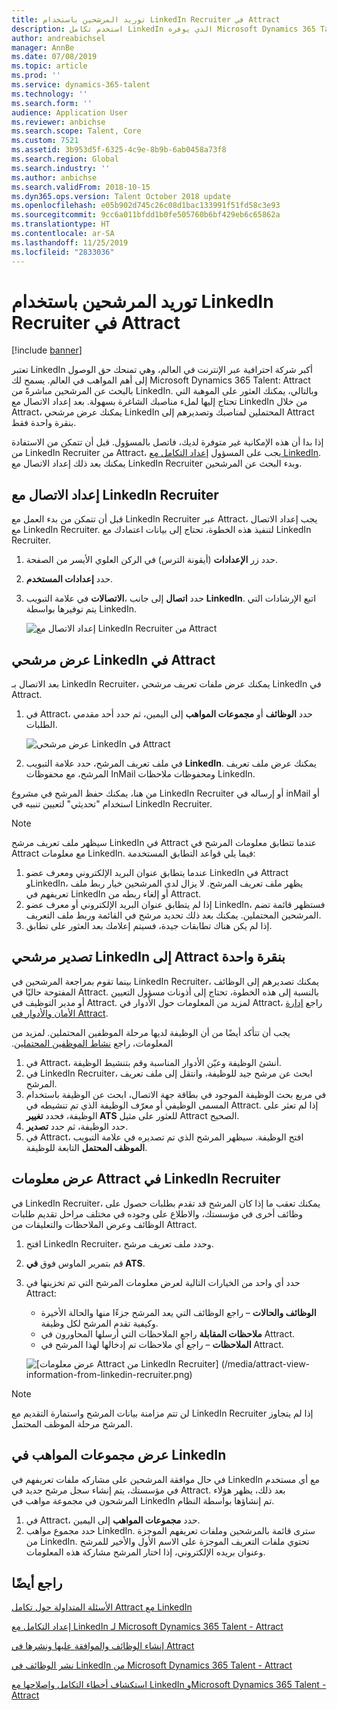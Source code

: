 ```yaml
---
title: توريد المرشحين باستخدام LinkedIn Recruiter في Attract
description: استخدم تكامل LinkedIn الذي يوفره Microsoft Dynamics 365 Talent - Attract للبحث عن المرشحين للوظائف عبر LinkedIn Recruiter.
author: andreabichsel
manager: AnnBe
ms.date: 07/08/2019
ms.topic: article
ms.prod: ''
ms.service: dynamics-365-talent
ms.technology: ''
ms.search.form: ''
audience: Application User
ms.reviewer: anbichse
ms.search.scope: Talent, Core
ms.custom: 7521
ms.assetid: 3b953d5f-6325-4c9e-8b9b-6ab0458a73f8
ms.search.region: Global
ms.search.industry: ''
ms.author: anbichse
ms.search.validFrom: 2018-10-15
ms.dyn365.ops.version: Talent October 2018 update
ms.openlocfilehash: e05b902d745c26c08d1bac133991f51fd58c3e93
ms.sourcegitcommit: 9cc6a011bfdd1b0fe505760b6bf429eb6c65862a
ms.translationtype: HT
ms.contentlocale: ar-SA
ms.lasthandoff: 11/25/2019
ms.locfileid: "2833036"
---
```

# <a name="source-candidates-with-linkedin-recruiter-in-attract"></a>توريد المرشحين باستخدام LinkedIn Recruiter في Attract

[!include [banner](includes/banner.md)]

تعتبر LinkedIn أكبر شركة احترافية عبر الإنترنت في العالم، وهي تمنحك حق الوصول إلى أهم المواهب في العالم.‬ يسمح لك Microsoft Dynamics 365 Talent: Attract بالبحث عن المرشحين مباشرةً من LinkedIn. وبالتالي، يمكنك العثور على الموهبة التي تحتاج إليها لملء مناصبك الشاغرة بسهولة. بعد إعداد الاتصال مع LinkedIn من خلال Attract، يمكنك عرض مرشحي LinkedIn المحتملين لمناصبك وتصديرهم إلى Attract بنقرة واحدة فقط.

إذا بدا أن هذه الإمكانية غير متوفرة لديك، فاتصل بالمسؤول. قبل أن تتمكن من الاستفادة من LinkedIn Recruiter من Attract، يجب على المسؤول [إعداد التكامل مع LinkedIn](./attract-admin-linkedin.md). يمكنك بعد ذلك إعداد الاتصال مع LinkedIn Recruiter وبدء البحث عن المرشحين.

## <a name="set-up-your-connection-with-linkedin-recruiter"></a>إعداد الاتصال مع LinkedIn Recruiter

قبل أن تتمكن من بدء العمل مع LinkedIn Recruiter عبر Attract، يجب إعداد الاتصال مع LinkedIn Recruiter. لتنفيذ هذه الخطوة، تحتاج إلى بيانات اعتمادك مع LinkedIn Recruiter.

1. حدد زر **الإعدادات** (أيقونة الترس) في الركن العلوي الأيسر من الصفحة.
2. حدد **إعدادات المستخدم**.
3. في علامة التبويب‏‎ **الاتصالات‏‎**، حدد **اتصال** إلى جانب **LinkedIn‎**. اتبع الإرشادات التي يتم توفيرها بواسطة LinkedIn.

    ![[إعداد الاتصال مع LinkedIn Recruiter من Attract](./media/attract-set-up-linkedin-recruiter-connection.png)](./media/attract-set-up-linkedin-recruiter-connection.png)

## <a name="view-linkedin-candidates-in-attract"></a>عرض مرشحي LinkedIn في Attract

بعد الاتصال بـ LinkedIn Recruiter، يمكنك عرض ملفات تعريف مرشحي LinkedIn في Attract.

1. في Attract، حدد **الوظائف** أو **مجموعات المواهب** إلى اليمين، ثم حدد أحد مقدمي الطلبات.

    ![[عرض مرشحي LinkedIn في Attract](./media/attract-view-linkedin-candidates.png)](./media/attract-view-linkedin-candidates.png)

2. في ملف تعريف المرشح، حدد علامة التبويب **LinkedIn**. يمكنك عرض ملف تعريف المرشح، مع محفوظات InMail ومحفوظات ملاحظات LinkedIn.

من هنا، يمكنك حفظ المرشح في مشروع LinkedIn Recruiter أو إرساله في inMail أو استخدام "تحديثي" لتعيين تنبيه في LinkedIn Recruiter.

> [!NOTE]
> سيظهر ملف تعريف مرشح LinkedIn في Attract عندما تتطابق معلومات المرشح في Attract مع معلومات LinkedIn. فيما يلي قواعد التطابق المستخدمة:
> 
> 1. عندما يتطابق عنوان البريد الإلكتروني ومعرف عضو LinkedIn في Attract وLinkedIn، يظهر ملف تعريف المرشح. لا يزال لدى المرشحين خيار ربط ملف تعريفهم في LinkedIn أو إلغاء ربطه من Attract.
> 2. إذا لم يتطابق عنوان البريد الإلكتروني أو معرف عضو LinkedIn، فستظهر قائمة تضم المرشحين المحتملين. يمكنك بعد ذلك تحديد مرشح في القائمة وربط ملف التعريف.
> 3. إذا لم يكن هناك تطابقات جيدة، فسيتم إعلامك بعد العثور على تطابق.

## <a name="export-linkedin-candidates-to-attract-with-one-click"></a>تصدير مرشحي LinkedIn إلى Attract بنقرة واحدة

بينما تقوم بمراجعة المرشحين في LinkedIn Recruiter، يمكنك تصديرهم إلى الوظائف المفتوحة حاليًا في Attract. بالنسبة إلى هذه الخطوة، تحتاج إلى أذونات مسؤول التعيين أو مدير التوظيف في Attract. لمزيد من المعلومات حول الأدوار في Attract، راجع [إدارة الأمان والأدوار في Attract‬](https://docs.microsoft.com/dynamics365/unified-operations/talent/security-attract).

يجب أن تتأكد أيضًا من أن الوظيفة لديها مرحلة الموظفين المحتملين. لمزيد من المعلومات، راجع [نشاط الموظفين المحتملين‬‏‫](./activities-attract.md#prospect-activity).

1. في Attract، أنشئ الوظيفة وعيّن الأدوار المناسبة وقم بتنشيط الوظيفة.
2. في LinkedIn Recruiter، ابحث عن مرشح جيد للوظيفة، وانتقل إلى ملف تعريف المرشح.
3. في مربع بحث الوظيفة الموجود في بطاقة جهة الاتصال، ابحث عن الوظيفة باستخدام المسمى الوظيفي أو معرّف الوظيفة الذي تم تنشيطه في Attract. إذا لم تعثر على الوظيفة، فحدد **تغيير ATS‎** للعثور على مثيل Attract الصحيح.
4. حدد الوظيفة، ثم حدد **تصدير**.
5. في Attract، افتح الوظيفة. سيظهر المرشح الذي تم تصديره في علامة التبويب **الموظف المحتمل** التابعة للوظيفة.

## <a name="view-attract-information-in-linkedin-recruiter"></a>عرض معلومات Attract في LinkedIn Recruiter

في LinkedIn Recruiter، يمكنك تعقب ما إذا كان المرشح قد تقدم بطلبات حصول على وظائف أخرى في مؤسستك، والاطلاع على وجوده في مختلف مراحل تقديم طلبات الوظائف وعرض الملاحظات والتعليقات من Attract.

1. افتح LinkedIn Recruiter، وحدد ملف تعريف مرشح.
2. قم بتمرير الماوس فوق **في ATS‎**.
3. حدد أي واحد من الخيارات التالية لعرض معلومات المرشح التي تم تخزينها في Attract:

    - **الوظائف والحالات** – راجع الوظائف التي يعد المرشح جزءًا منها والحالة الأخيرة وكيفية تقدم المرشح لكل وظيفة.
    - **ملاحظات المقابلة** راجع الملاحظات التي أرسلها المحاورون في Attract.
    - **الملاحظات** – راجع أي ملاحظات تم إدخالها لهذا المرشح في Attract.

    ![[عرض معلومات Attract من LinkedIn Recruiter] (/media/attract-view-information-from-linkedin-recruiter.png)](./media/attract-view-information-from-linkedin-recruiter.png)

> [!NOTE]
> لن تتم مزامنة بيانات المرشح واستمارة التقديم مع LinkedIn Recruiter إذا لم يتجاوز المرشح مرحلة الموظف المحتمل.

## <a name="view-linkedin-talent-pools"></a>عرض مجموعات المواهب في LinkedIn

في حال موافقة المرشحين على مشاركه ملفات تعريفهم في LinkedIn مع أي مستخدم في مؤسستك، يتم إنشاء سجل مرشح جديد في Attract. بعد ذلك، يظهر هؤلاء المرشحون في مجموعة مواهب في LinkedIn تم إنشاؤها بواسطة النظام.

1. في Attract، حدد **مجموعات المواهب** إلى اليمين.
2. حدد مجموع مواهب LinkedIn. سترى قائمة بالمرشحين وملفات تعريفهم الموجزة من LinkedIn. تحتوي ملفات التعريف الموجزة على الاسم الأول والأخير للمرشح وعنوان بريده الإلكتروني، إذا اختار المرشح مشاركة هذه المعلومات.

## <a name="see-also"></a>راجع أيضًا

[الأسئلة المتداولة حول تكامل Attract مع LinkedIn](./attract-linkedin-faq.md)

[إعداد التكامل مع LinkedIn لـ Microsoft Dynamics 365 Talent - Attract](./attract-admin-linkedin.md)

[إنشاء الوظائف والموافقة عليها ونشرها في Attract](./creating-jobs-attract.md)

[نشر الوظائف في LinkedIn من Microsoft Dynamics 365 Talent - Attract](./attract-post-jobs-to-linkedin.md)

[استكشاف أخطاء التكامل وإصلاحها مع LinkedIn وMicrosoft Dynamics 365 Talent - Attract](./attract-troubleshoot-linkedin.md)
